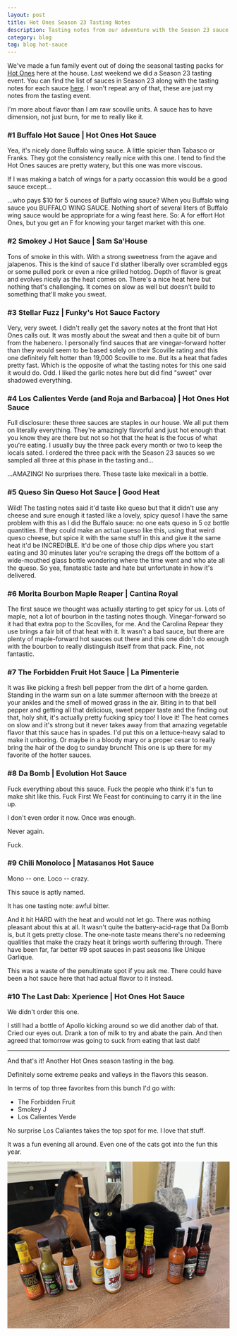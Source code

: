```yaml
---
layout: post
title: Hot Ones Season 23 Tasting Notes
description: Tasting notes from our adventure with the Season 23 sauce line up
category: blog
tag: blog hot-sauce
---
```


We've made a fun family event out of doing the seasonal tasting packs for [Hot
Ones](https://www.youtube.com/playlist?list=PLAzrgbu8gEMIIK3r4Se1dOZWSZzUSadfZ)
here at the house. Last weekend we did a Season 23 tasting event. You can find
the list of sauces in Season 23 along with the tasting notes for each sauce
[here](https://heatonist.com/pages/hot-ones-season-23-lineup-revealed). I won't
repeat any of that, these are just my notes from the tasting event.

I'm more about flavor than I am raw scoville units. A sauce has to have
dimension, not just burn, for me to really like it.

### #1 Buffalo Hot Sauce | Hot Ones Hot Sauce

Yea, it's nicely done Buffalo wing sauce. A little spicier than Tabasco or
Franks. They got the consistency really nice with this one. I tend to find the
Hot Ones sauces are pretty watery, but this one was more viscous.

If I was making a batch of wings for a party occassion this would be a good
sauce except...

...who pays $10 for 5 ounces of Buffalo wing sauce? When you Buffalo wing sauce
you BUFFALO WING SAUCE. Nothing short of several liters of Buffalo wing sauce
would be appropriate for a wing feast here. So: A for effort Hot Ones, but you
get an F for knowing your target market with this one.

### #2 Smokey J Hot Sauce | Sam Sa'House

Tons of smoke in this with. With a strong sweetness from the agave and
jalapenos. This is the kind of sauce I'd slather liberally over scrambled eggs
or some pulled pork or even a nice grilled hotdog. Depth of flavor is great and
evolves nicely as the heat comes on. There's a nice heat here but nothing
that's challenging. It comes on slow as well but doesn't build to something
that'll make you sweat.

### #3 Stellar Fuzz | Funky's Hot Sauce Factory

Very, very sweet. I didn't really get the savory notes at the front that Hot
Ones calls out. It was mostly about the sweat and then a quite bit of burn from
the habenero. I personally find sauces that are vinegar-forward hotter than
they would seem to be based solely on their Scoville rating and this one
definitely felt hotter than 19,000 Scoville to me. But its a heat that fades
pretty fast. Which is the opposite of what the tasting notes for this one said
it would do. Odd. I liked the garlic notes here but did find "sweet" over
shadowed everything.

### #4 Los Calientes Verde (and Roja and Barbacoa) | Hot Ones Hot Sauce

Full disclosure: these three sauces are staples in our house. We all put them
on literally everything. They're amazingly flavorful and just hot enough that
you know they are there but not so hot that the heat is the focus of what
you're eating. I usually buy the three pack every month or two to keep the
locals sated. I ordered the three pack with the Season 23 sauces so we sampled
all three at this phase in the tasting and...

...AMAZING! No surprises there. These taste lake mexicali in a bottle.

### #5 Queso Sin Queso Hot Sauce | Good Heat

Wild! The tasting notes said it'd taste like queso but that it didn't use any
cheese and sure enough it tasted like a lovely, spicy queso! I have the same
problem with this as I did the Buffalo sauce: no one eats queso in 5 oz bottle
quantities. If they could make an actual queso like this, using that weird
queso cheese, but spice it with the same stuff in this and give it the same
heat it'd be INCREDIBLE. It'd be one of those chip dips where you start eating
and 30 minutes later you're scraping the dregs off the bottom of a wide-mouthed
glass bottle wondering where the time went and who ate all the queso. So yea,
fanatastic taste and hate but unfortunate in how it's delivered.

### #6 Morita Bourbon Maple Reaper | Cantina Royal
The first sauce we thought was actually starting to get spicy for us. Lots of
maple, not a lot of bourbon in the tasting notes though. Vinegar-forward so it
had that extra pop to the Scovilles, for me. And the Carolina Repear they use
brings a fair bit of that heat with it. It wasn't a bad sauce, but there are
plenty of maple-forward hot sauces out there and this one didn't do enough with
the bourbon to really distinguish itself from that pack. Fine, not fantastic.

### #7 The Forbidden Fruit Hot Sauce | La Pimenterie

It was like picking a fresh bell pepper from the dirt of a home garden.
Standing in the warm sun on a late summer afternoon with the breeze at your
ankles and the smell of mowed grass in the air. Biting in to that bell pepper
and getting all that delicious, sweet pepper taste and the finding out that,
holy shit, it's actually pretty fucking spicy too! I love it! The heat comes on
slow and it's strong but it never takes away from that amazing vegetable flavor
that this sauce has in spades. I'd put this on a lettuce-heavy salad to make it
unboring. Or maybe in a bloody mary or a proper cesar to really bring the hair
of the dog to sunday brunch! This one is up there for my favorite of the hotter
sauces.

### #8 Da Bomb | Evolution Hot Sauce

Fuck everything about this sauce. Fuck the people who think it's fun to make
shit like this. Fuck First We Feast for continuing to carry it in the line up.

I don't even order it now. Once was enough.

Never again.

Fuck.

### #9 Chili Monoloco | Matasanos Hot Sauce

Mono -- one. Loco -- crazy.

This sauce is aptly named.

It has one tasting note: awful bitter.

And it hit HARD with the heat and would not let go. There was nothing pleasant
about this at all. It wasn't quite the battery-acid-rage that Da Bomb is, but
it gets pretty close. The one-note taste means there's no redeeming qualities
that make the crazy heat it brings worth suffering through. There have been
far, far better #9 spot sauces in past seasons like Unique Garlique.

This was a waste of the penultimate spot if you ask me. There could have been a
hot sauce here that had actual flavor to it instead.

### #10 The Last Dab: Xperience | Hot Ones Hot Sauce

We didn't order this one.

I still had a bottle of Apollo kicking around so we did another dab of that.
Cried our eyes out. Drank a ton of milk to try and abate the pain. And then
agreed that tomorrow was going to suck from eating that last dab!

---

And that's it! Another Hot Ones season tasting in the bag.

Definitely some extreme peaks and valleys in the flavors this season.

In terms of top three favorites from this bunch I'd go with:

* The Forbidden Fruit
* Smokey J
* Los Calientes Verde

No surprise Los Caliantes takes the top spot for me. I love that stuff.

It was a fun evening all around. Even one of the cats got into the fun this year.

![Luna and the Hot Ones](/images/luna-and-the-hot-ones.jpg)

